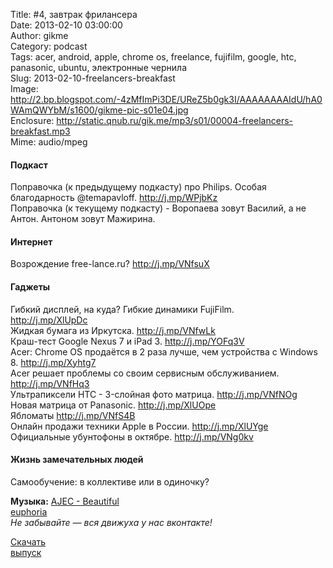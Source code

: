 Title: #4, завтрак фрилансера  
Date: 2013-02-10 03:00:00  
Author: gikme  
Category: podcast  
Tags: acer, android, apple, chrome os, freelance, fujifilm, google, htc, panasonic, ubuntu, электронные чернила  
Slug: 2013-02-10-freelancers-breakfast  
Image: http://2.bp.blogspot.com/-4zMfImPi3DE/UReZ5b0gk3I/AAAAAAAAIdU/hA0WAmQWYbM/s1600/gikme-pic-s01e04.jpg  
Enclosure: http://static.qnub.ru/gik.me/mp3/s01/00004-freelancers-breakfast.mp3  
Mime: audio/mpeg

#### Подкаст 

Поправочка (к предыдущему подкасту) про Philips. Особая  
благодарность @temapavloff. <http://j.mp/WPjbKz>   
Поправочка (к текущему подкасту) - Воропаева зовут Василий, а не  
Антон. Антоном зовут Мажирина. 

#### Интернет 

Возрождение free-lance.ru? <http://j.mp/VNfsuX> 

#### Гаджеты 

Гибкий дисплей, на куда? Гибкие динамики FujiFilm.  
<http://j.mp/XlUpDc>   
Жидкая бумага из Иркутска. <http://j.mp/VNfwLk>   
Краш-тест Google Nexus 7 и iPad 3. <http://j.mp/YOFq3V>   
Acer: Chrome OS продаётся в 2 раза лучше, чем устройства с Windows  
8. <http://j.mp/Xyhtg7>   
Acer решает проблемы со своим сервисным обслуживанием.  
<http://j.mp/VNfHq3>   
Ультрапиксели HTC - 3-слойная фото матрица. <http://j.mp/VNfNOg>   
Новая матрица от Panasonic. <http://j.mp/XlUOpe>   
Ябломаты <http://j.mp/VNfS4B>   
Онлайн продажи техники Apple в России. <http://j.mp/XlUYge>   
Официальные убунтофоны в октябре. <http://j.mp/VNg0kv> 

#### Жизнь замечательных людей 

Самообучение: в коллективе или в одиночку?

**Музыка:** [AJEC - Beautiful  
euphoria](http://promodj.com/amurstar/tracks/3834716/AJEC_Beautiful_euphoria)  
*Не забывайте — вся движуха у нас вконтакте!*

[Скачать  
выпуск](http://static.qnub.ru/gik.me/mp3/s01/00004-freelancers-breakfast.mp3)

